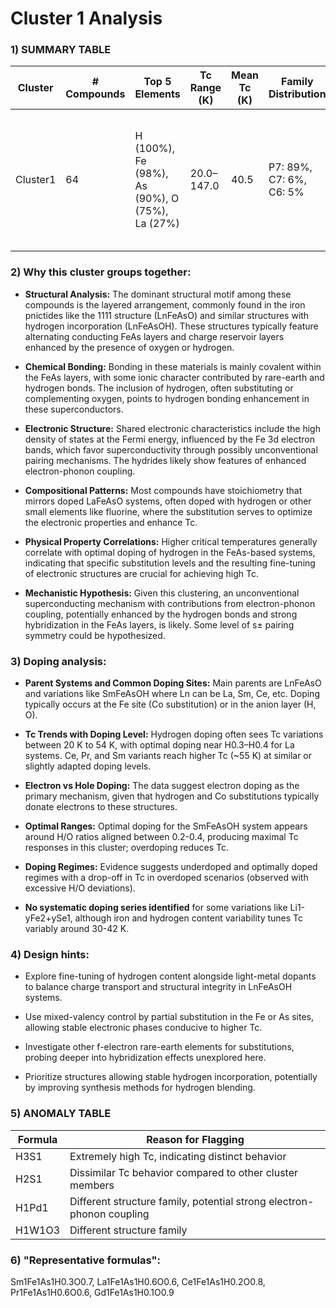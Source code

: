 # Cluster 1 Analysis


### 1) SUMMARY TABLE

| Cluster  | # Compounds | Top 5 Elements                 | Tc Range (K) | Mean Tc (K) | Family Distribution                     | Notes                                   |
|----------|-------------|--------------------------------|--------------|-------------|-----------------------------------------|-----------------------------------------|
| Cluster1 | 64          | H (100%), Fe (98%), As (90%), O (75%), La (27%) | 20.0–147.0   | 40.5        | P7: 89%, C7: 6%, C6: 5%                 | Primarily doped topological insulators (LaFeAs-based); presence of hydrides (H3S) contributing to high Tc. |

### 2) **Why this cluster groups together:**

   - **Structural Analysis:** The dominant structural motif among these compounds is the layered arrangement, commonly found in the iron pnictides like the 1111 structure (LnFeAsO) and similar structures with hydrogen incorporation (LnFeAsOH). These structures typically feature alternating conducting FeAs layers and charge reservoir layers enhanced by the presence of oxygen or hydrogen.

   - **Chemical Bonding:** Bonding in these materials is mainly covalent within the FeAs layers, with some ionic character contributed by rare-earth and hydrogen bonds. The inclusion of hydrogen, often substituting or complementing oxygen, points to hydrogen bonding enhancement in these superconductors.

   - **Electronic Structure:** Shared electronic characteristics include the high density of states at the Fermi energy, influenced by the Fe 3d electron bands, which favor superconductivity through possibly unconventional pairing mechanisms. The hydrides likely show features of enhanced electron-phonon coupling.

   - **Compositional Patterns:** Most compounds have stoichiometry that mirrors doped LaFeAsO systems, often doped with hydrogen or other small elements like fluorine, where the substitution serves to optimize the electronic properties and enhance Tc.

   - **Physical Property Correlations:** Higher critical temperatures generally correlate with optimal doping of hydrogen in the FeAs-based systems, indicating that specific substitution levels and the resulting fine-tuning of electronic structures are crucial for achieving high Tc.

   - **Mechanistic Hypothesis:** Given this clustering, an unconventional superconducting mechanism with contributions from electron-phonon coupling, potentially enhanced by the hydrogen bonds and strong hybridization in the FeAs layers, is likely. Some level of s± pairing symmetry could be hypothesized.

### 3) **Doping analysis:**

   - **Parent Systems and Common Doping Sites:** Main parents are LnFeAsO and variations like SmFeAsOH where Ln can be La, Sm, Ce, etc. Doping typically occurs at the Fe site (Co substitution) or in the anion layer (H, O).

   - **Tc Trends with Doping Level:** Hydrogen doping often sees Tc variations between 20 K to 54 K, with optimal doping near H0.3–H0.4 for La systems. Ce, Pr, and Sm variants reach higher Tc (~55 K) at similar or slightly adapted doping levels.

   - **Electron vs Hole Doping:** The data suggest electron doping as the primary mechanism, given that hydrogen and Co substitutions typically donate electrons to these structures.

   - **Optimal Ranges:** Optimal doping for the SmFeAsOH system appears around H/O ratios aligned between 0.2-0.4, producing maximal Tc responses in this cluster; overdoping reduces Tc.

   - **Doping Regimes:** Evidence suggests underdoped and optimally doped regimes with a drop-off in Tc in overdoped scenarios (observed with excessive H/O deviations).

   - **No systematic doping series identified** for some variations like Li1-yFe2+ySe1, although iron and hydrogen content variability tunes Tc variably around 30-42 K.

### 4) **Design hints:**

   - Explore fine-tuning of hydrogen content alongside light-metal dopants to balance charge transport and structural integrity in LnFeAsOH systems.
   
   - Use mixed-valency control by partial substitution in the Fe or As sites, allowing stable electronic phases conducive to higher Tc.
   
   - Investigate other f-electron rare-earth elements for substitutions, probing deeper into hybridization effects unexplored here.
   
   - Prioritize structures allowing stable hydrogen incorporation, potentially by improving synthesis methods for hydrogen blending.

### 5) ANOMALY TABLE

| Formula | Reason for Flagging                            |
|---------|----------------------------------------------|
| H3S1    | Extremely high Tc, indicating distinct behavior |
| H2S1    | Dissimilar Tc behavior compared to other cluster members |
| H1Pd1   | Different structure family, potential strong electron-phonon coupling |
| H1W1O3 | Different structure family|

### 6) "Representative formulas": 
Sm1Fe1As1H0.3O0.7, La1Fe1As1H0.6O0.6, Ce1Fe1As1H0.2O0.8, Pr1Fe1As1H0.6O0.6, Gd1Fe1As1H0.1O0.9